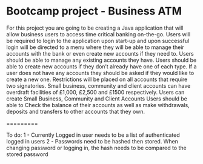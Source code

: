 # Bootcamp project - Business ATM

For this project you are going to be creating a Java application that will allow business users to access time 
critical banking on-the-go. 
Users will be required to login to the application upon start-up and upon successful login will be directed to a menu 
where they will be able to manage their accounts with the bank or even create new accounts if they need to.
Users should be able to manage any existing accounts they have.
Users should be able to create new accounts if they don’t already have one of each type.
If a user does not have any accounts they should be asked if they would like to create a new one.
Restrictions will be placed on all accounts that require two signatories.
Small business, community and client  accounts can have overdraft facilities of £1,000, £2,500 and £1500 respectively.
Users can create Small Business, Community and Client Accounts
Users should be able to Check the balance  of their accounts as well as make withdrawals, deposits and transfers to 
other accounts that they own.

=========

To do:
1 - Currently Logged in user needs to be a list of authenticated logged in users
2 - Passwords need to be hashed then stored. When changing password or logging in, the hash needs to be compared to 
the stored password
